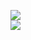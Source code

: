[![](https://img.shields.io/badge/Made%20With-Github%20Spray-lightgrey.svg?style=for-the-badge&logo=github)](https://github.com/Annihil/github-spray#27246)  
[![](https://i.imgur.com/2DrTn0Z.gif)](https://github.com/Annihil/github-spray)